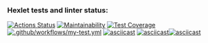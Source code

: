 ### Hexlet tests and linter status:
[![Actions Status](https://github.com/d1abetik/frontend-project-46/workflows/hexlet-check/badge.svg)](https://github.com/d1abetik/frontend-project-46/actions)
[![Maintainability](https://api.codeclimate.com/v1/badges/fe4ac3fe242874be8304/maintainability)](https://codeclimate.com/github/d1abetik/frontend-project-46/maintainability)
[![Test Coverage](https://api.codeclimate.com/v1/badges/fe4ac3fe242874be8304/test_coverage)](https://codeclimate.com/github/d1abetik/frontend-project-46/test_coverage)
[![.github/workflows/my-test.yml](https://github.com/d1abetik/frontend-project-46/actions/workflows/my-test.yml/badge.svg)](https://github.com/d1abetik/frontend-project-46/actions/workflows/my-test.yml)
[![asciicast](https://asciinema.org/a/Ja9BwHW41N5bHUYDnYZ01sf7O.svg)](https://asciinema.org/a/Ja9BwHW41N5bHUYDnYZ01sf7O)
[![asciicast](https://asciinema.org/a/26WqVmHvW7OwwA2u8I6llym5w.svg)](https://asciinema.org/a/26WqVmHvW7OwwA2u8I6llym5w)[![asciicast](https://asciinema.org/a/4LZ4bN3mKHmjkR5jIxw7sqt4s.svg)](https://asciinema.org/a/4LZ4bN3mKHmjkR5jIxw7sqt4s)
